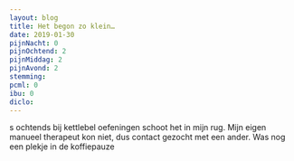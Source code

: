 ```yaml
---
layout: blog
title: Het begon zo klein…
date: 2019-01-30
pijnNacht: 0
pijnOchtend: 2
pijnMiddag: 2
pijnAvond: 2
stemming: 
pcml: 0
ibu: 0
diclo: 
---
```


s ochtends bij kettlebel oefeningen schoot het in mijn rug. Mijn eigen manueel therapeut kon niet, dus contact gezocht met een ander. Was nog een plekje in de koffiepauze

